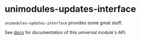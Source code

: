 # unimodules-updates-interface

`unimodules-updates-interface` provides some great stuff.

See [<ModuleName> docs](https://docs.expo.io/versions/latest/sdk/<module-docs-name>) for documentation of this universal module's API.
